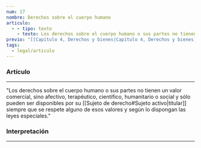 ```yaml
---
num: 17
nombre: Derechos sobre el cuerpo humano
articulo:
  - - tipo: texto
    - texto: Los derechos sobre el cuerpo humano o sus partes no tienen un valor comercial, sino afectivo, terapéutico, científico, humanitario o social y sólo pueden ser disponibles por su titular siempre que se respete alguno de esos valores y según lo dispongan las leyes especiales.
previo: "[[Capítulo 4, Derechos y bienes|Capítulo 4, Derechos y bienes]]"
tags:
  - legal/articulo
---
```

### Artículo
---
"Los derechos sobre el cuerpo humano o sus partes no tienen un valor comercial, sino afectivo, terapéutico, científico, humanitario o social y sólo pueden ser disponibles por su [[Sujeto de derecho#Sujeto activo|titular]] siempre que se respete alguno de esos valores y según lo dispongan las leyes especiales."

### Interpretación
---
